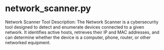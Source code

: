 # network_scanner.py
Network Scanner Tool  Description: The Network Scanner is a cybersecurity tool designed to detect and enumerate devices connected to a given network. It identifies active hosts, retrieves their IP and MAC addresses, and can determine whether the device is a computer, phone, router, or other networked equipment.
